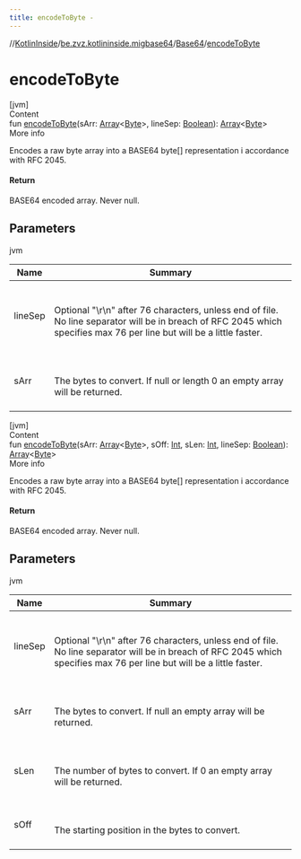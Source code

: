 ```yaml
---
title: encodeToByte -
---
```

//[KotlinInside](../../index.md)/[be.zvz.kotlininside.migbase64](../index.md)/[Base64](index.md)/[encodeToByte](encode-to-byte.md)



# encodeToByte  
[jvm]  
Content  
fun [encodeToByte](encode-to-byte.md)(sArr: [Array](https://kotlinlang.org/api/latest/jvm/stdlib/kotlin/-array/index.html)<[Byte](https://kotlinlang.org/api/latest/jvm/stdlib/kotlin/-byte/index.html)>, lineSep: [Boolean](https://kotlinlang.org/api/latest/jvm/stdlib/kotlin/-boolean/index.html)): [Array](https://kotlinlang.org/api/latest/jvm/stdlib/kotlin/-array/index.html)<[Byte](https://kotlinlang.org/api/latest/jvm/stdlib/kotlin/-byte/index.html)>  
More info  


Encodes a raw byte array into a BASE64 byte[] representation i accordance with RFC 2045.



#### Return  


BASE64 encoded array. Never null.



## Parameters  
  
jvm  
  
|  Name|  Summary| 
|---|---|
| <a name="be.zvz.kotlininside.migbase64/Base64/encodeToByte/#byte[]#boolean/PointingToDeclaration/"></a>lineSep| <a name="be.zvz.kotlininside.migbase64/Base64/encodeToByte/#byte[]#boolean/PointingToDeclaration/"></a><br><br>Optional "\r\n" after 76 characters, unless end of file. No line separator will be in breach of RFC 2045 which specifies max 76 per line but will be a little faster.<br><br>
| <a name="be.zvz.kotlininside.migbase64/Base64/encodeToByte/#byte[]#boolean/PointingToDeclaration/"></a>sArr| <a name="be.zvz.kotlininside.migbase64/Base64/encodeToByte/#byte[]#boolean/PointingToDeclaration/"></a><br><br>The bytes to convert. If null or length 0 an empty array will be returned.<br><br>
  
  


[jvm]  
Content  
fun [encodeToByte](encode-to-byte.md)(sArr: [Array](https://kotlinlang.org/api/latest/jvm/stdlib/kotlin/-array/index.html)<[Byte](https://kotlinlang.org/api/latest/jvm/stdlib/kotlin/-byte/index.html)>, sOff: [Int](https://kotlinlang.org/api/latest/jvm/stdlib/kotlin/-int/index.html), sLen: [Int](https://kotlinlang.org/api/latest/jvm/stdlib/kotlin/-int/index.html), lineSep: [Boolean](https://kotlinlang.org/api/latest/jvm/stdlib/kotlin/-boolean/index.html)): [Array](https://kotlinlang.org/api/latest/jvm/stdlib/kotlin/-array/index.html)<[Byte](https://kotlinlang.org/api/latest/jvm/stdlib/kotlin/-byte/index.html)>  
More info  


Encodes a raw byte array into a BASE64 byte[] representation i accordance with RFC 2045.



#### Return  


BASE64 encoded array. Never null.



## Parameters  
  
jvm  
  
|  Name|  Summary| 
|---|---|
| <a name="be.zvz.kotlininside.migbase64/Base64/encodeToByte/#byte[]#int#int#boolean/PointingToDeclaration/"></a>lineSep| <a name="be.zvz.kotlininside.migbase64/Base64/encodeToByte/#byte[]#int#int#boolean/PointingToDeclaration/"></a><br><br>Optional "\r\n" after 76 characters, unless end of file. No line separator will be in breach of RFC 2045 which specifies max 76 per line but will be a little faster.<br><br>
| <a name="be.zvz.kotlininside.migbase64/Base64/encodeToByte/#byte[]#int#int#boolean/PointingToDeclaration/"></a>sArr| <a name="be.zvz.kotlininside.migbase64/Base64/encodeToByte/#byte[]#int#int#boolean/PointingToDeclaration/"></a><br><br>The bytes to convert. If null an empty array will be returned.<br><br>
| <a name="be.zvz.kotlininside.migbase64/Base64/encodeToByte/#byte[]#int#int#boolean/PointingToDeclaration/"></a>sLen| <a name="be.zvz.kotlininside.migbase64/Base64/encodeToByte/#byte[]#int#int#boolean/PointingToDeclaration/"></a><br><br>The number of bytes to convert. If 0 an empty array will be returned.<br><br>
| <a name="be.zvz.kotlininside.migbase64/Base64/encodeToByte/#byte[]#int#int#boolean/PointingToDeclaration/"></a>sOff| <a name="be.zvz.kotlininside.migbase64/Base64/encodeToByte/#byte[]#int#int#boolean/PointingToDeclaration/"></a><br><br>The starting position in the bytes to convert.<br><br>
  
  



